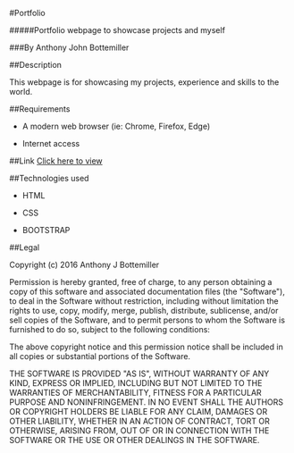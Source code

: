 #Portfolio

#####Portfolio webpage to showcase projects and myself

###By Anthony John Bottemiller

##Description

This webpage is for showcasing my projects, experience and skills to the world. 

##Requirements

* A modern web browser (ie: Chrome, Firefox, Edge)

* Internet access

##Link
[Click here to view](https://anthonybottemiller.github.io/portfolio/)

##Technologies used

* HTML

* CSS

* BOOTSTRAP

##Legal

Copyright (c) 2016 Anthony J Bottemiller

Permission is hereby granted, free of charge, to any person obtaining a copy
of this software and associated documentation files (the "Software"), to deal
in the Software without restriction, including without limitation the rights
to use, copy, modify, merge, publish, distribute, sublicense, and/or sell
copies of the Software, and to permit persons to whom the Software is
furnished to do so, subject to the following conditions:

The above copyright notice and this permission notice shall be included in all
copies or substantial portions of the Software.

THE SOFTWARE IS PROVIDED "AS IS", WITHOUT WARRANTY OF ANY KIND, EXPRESS OR
IMPLIED, INCLUDING BUT NOT LIMITED TO THE WARRANTIES OF MERCHANTABILITY,
FITNESS FOR A PARTICULAR PURPOSE AND NONINFRINGEMENT. IN NO EVENT SHALL THE
AUTHORS OR COPYRIGHT HOLDERS BE LIABLE FOR ANY CLAIM, DAMAGES OR OTHER
LIABILITY, WHETHER IN AN ACTION OF CONTRACT, TORT OR OTHERWISE, ARISING FROM,
OUT OF OR IN CONNECTION WITH THE SOFTWARE OR THE USE OR OTHER DEALINGS IN THE
SOFTWARE.